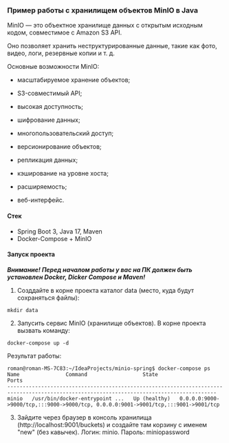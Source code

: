 ### Пример работы с хранилищем объектов MinIO в Java  
MinIO — это объектное хранилище данных с открытым исходным кодом, совместимое с Amazon S3 API.

Оно позволяет хранить неструктурированные данные, такие как фото, видео, логи, резервные копии и т. д.

Основные возможности MinIO:

* масштабируемое хранение объектов;

* S3-совместимый API;

* высокая доступность;

* шифрование данных;

* многопользовательский доступ;

* версионирование объектов;

* репликация данных;

* кэширование на уровне хоста;

* расширяемость;

* веб-интерфейс.
#### Стек  
* Spring Boot 3, Java 17, Maven
* Docker-Compose + MinIO  

#### Запуск проекта  
***Внимание! Перед началом работы у вас на ПК должен быть установлен Docker, Dicker Compose и Maven!***  
1. Созддайте в корне проекта каталог data (место, куда будут сохраняться файлы):  
```
mkdir data
```  
2. Запусить сервис MinIO (хранилище объектов). В корне проекта вызвать команду:  
```
docker-compose up -d
```
Результат работы:  
```
roman@roman-MS-7C83:~/IdeaProjects/minio-spring$ docker-compose ps
Name               Command                  State                                             Ports                                       
------------------------------------------------------------------------------------------------------------------------------------------
minio   /usr/bin/docker-entrypoint ...   Up (healthy)   0.0.0.0:9000->9000/tcp,:::9000->9000/tcp, 0.0.0.0:9001->9001/tcp,:::9001->9001/tcp
```
3. Зайдите через браузер в консоль хранилища (http://localhost:9001/buckets) и создайте там корзину с именем "new" (без кавычек). Логин: minio. Пароль: miniopassword  
